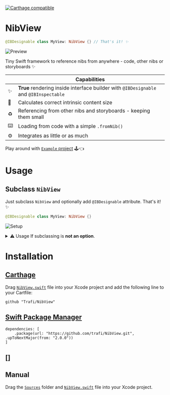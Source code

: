 [![Carthage compatible](https://img.shields.io/badge/Carthage-compatible-4BC51D.svg?style=flat)](https://github.com/Carthage/Carthage)

# NibView
```swift
@IBDesignable class MyView: NibView {} // That's it! ✨
```
![Preview](Img/Preview.gif)

Tiny Swift framework to reference nibs from anywhere - code, other nibs or storyboards :sparkles:

|       | **Capabilities** |
| --- | --------------- |
| ✨ | **True** rendering inside interface builder with `@IBDesignable` and `@IBInspectable` |
| 📏 | Calculates correct intrinsic content size |
| ♻️ | Referencing from other nibs and storyboards - keeping them small |
| ⌨️ | Loading from code with a simple `.fromNib()`  |
| ⚙️ | Integrates as little or as much  |


Play around with [`Example` project](Example) 🕹️👈

# Usage

## Subclass `NibView`
Just subclass `NibView` and optionally add `@IBDesignable` attribute. That's it! ✨
```swift
@IBDesignable class MyView: NibView {}
```
![Setup](Img/Setup.gif)

<details>
<summary>⚠️  Usage If subclassing is <b>not an option</b>.</summary>

## Implement `NibLoadable`
Implementing `NibLoadable` protocol and overriding a couple of functions will unleash the full power of referencing 💪:neckbeard:

### ⌨️ - Code
To reference nibs only from code implement `NibLoadable` protocol:
```swift
class MyView: SomeBaseView, NibLoadable {
    // 'nibName' defaults to class name. "MyView" in this case.
    class var nibName: String { return "MyCustomView" }
}
let myView = MyView.fromNib()
```
### 💻 - IB
To reference nibs from interface builder (other nibs or storyboards) in addition to implementing `NibLoadable` override `awakeAfter(using:)` with a call to `nibLoader` - a helper struct from 'NibLoadable' protocol:
```swift
class MyView: SomeBaseView, NibLoadable {
    override func awakeAfter(using aDecoder: NSCoder) -> Any? {
        return nibLoader.awakeAfter(using: aDecoder, super.awakeAfter(using: aDecoder))
    }
}
```
### ⚡️📱✨ - `@IBDesignable`
To get real rendering and intrinsic content size from the nib - `@IBDesignable` attribute and some overrides are needed:
```swift
@IBDesignable
class MyView: SomeBaseView, NibLoadable {
    
    open override func awakeAfter(using aDecoder: NSCoder) -> Any? {
        return nibLoader.awakeAfter(using: aDecoder, super.awakeAfter(using: aDecoder))
    }
    
    #if TARGET_INTERFACE_BUILDER
    
    override init(frame: CGRect) {
        super.init(frame: frame)
        nibLoader.initWithFrame()
    }
    
    required init?(coder aDecoder: NSCoder) {
        super.init(coder: aDecoder)
    }
    
    override func prepareForInterfaceBuilder() {
        super.prepareForInterfaceBuilder()
        nibLoader.prepareForInterfaceBuilder()
    }

    override func setValue(_ value: Any?, forKeyPath keyPath: String) {
        super.setValue(value, forKeyPath: keyPath)
        nibLoader.setValue(value, forKeyPath: keyPath)
    }
    
    #endif
}
```
</details>

# Installation
## [Carthage](https://github.com/Carthage/Carthage#adding-frameworks-to-an-application)
Drag [`NibView.swift`](NibView.swift) file into your Xcode project and add the following line to your Cartfile:
```
github "Trafi/NibView"
```

## [Swift Package Manager](https://swift.org/package-manager/)
```
dependencies: [
    .package(url: "https://github.com/trafi/NibView.git", .upToNextMajor(from: "2.0.0"))
]
```

## []
## Manual
Drag the [`Sources`](Sources) folder and [`NibView.swift`](NibView.swift) file into your Xcode project.
